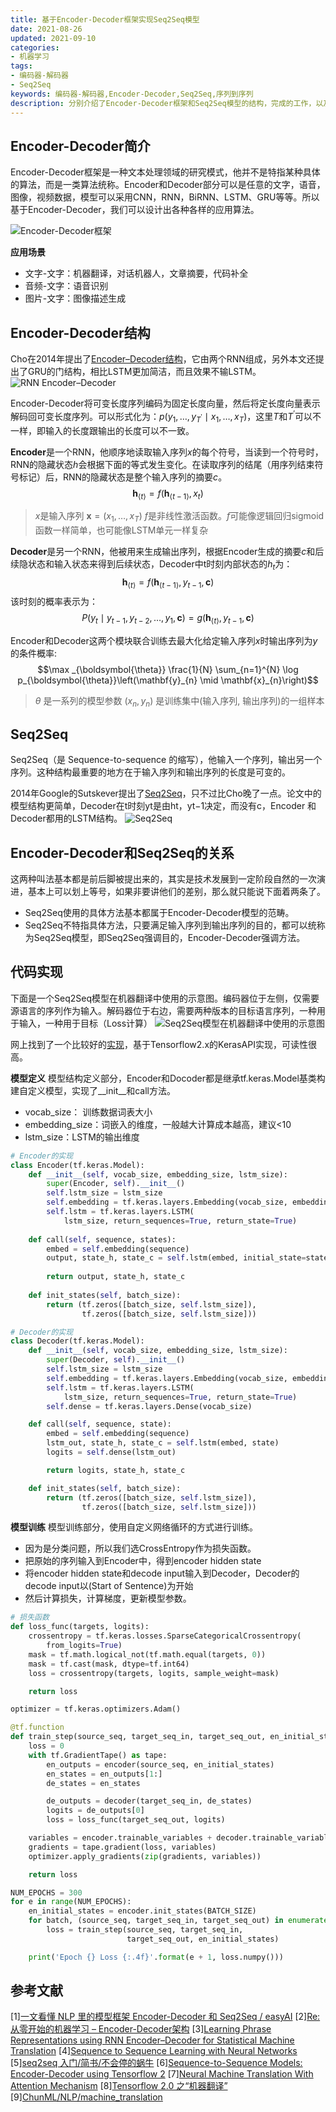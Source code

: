 ```yaml
---
title: 基于Encoder-Decoder框架实现Seq2Seq模型
date: 2021-08-26
updated: 2021-09-10
categories:
- 机器学习
tags:
- 编码器-解码器
- Seq2Seq
keywords: 编码器-解码器,Encoder-Decoder,Seq2Seq,序列到序列
description: 分别介绍了Encoder-Decoder框架和Seq2Seq模型的结构，完成的工作，以及两者之间的关系。最后给予Encoder-Decoder的框架实现了Seq2Seq的模型，方便大家理解。
---
```


## Encoder-Decoder简介
Encoder-Decoder框架是一种文本处理领域的研究模式，他并不是特指某种具体的算法，而是一类算法统称。Encoder和Decoder部分可以是任意的文字，语音，图像，视频数据，模型可以采用CNN，RNN，BiRNN、LSTM、GRU等等。所以基于Encoder-Decoder，我们可以设计出各种各样的应用算法。

![Encoder-Decoder框架](https://oss.imzhanghao.com/img/20210526143504.png)

**应用场景**
- 文字-文字：机器翻译，对话机器人，文章摘要，代码补全
- 音频-文字：语音识别
- 图片-文字：图像描述生成

## Encoder-Decoder结构
Cho在2014年提出了[Encoder–Decoder结构](https://arxiv.org/pdf/1406.1078.pdf)，它由两个RNN组成，另外本文还提出了GRU的门结构，相比LSTM更加简洁，而且效果不输LSTM。
![RNN Encoder–Decoder](https://oss.imzhanghao.com/img/20210827085803.png)

Encoder-Decoder将可变长度序列编码为固定长度向量，然后将定长度向量表示解码回可变长度序列。可以形式化为：$p\left(y_{1}, \ldots, y_{T^{\prime}} \mid x_{1}, \ldots, x_{T}\right)$，这里$T$和$T^{\prime}$可以不一样，即输入的长度跟输出的长度可以不一致。

**Encoder**是一个RNN，他顺序地读取输入序列$x$的每个符号，当读到一个符号时，RNN的隐藏状态$h$会根据下面的等式发生变化。在读取序列的结尾（用序列结束符号标记）后，RNN的隐藏状态是整个输入序列的摘要$c$。
$$\mathbf{h}_{\langle t\rangle}=f\left(\mathbf{h}_{\langle t-1\rangle}, x_{t}\right)$$
> $x$是输入序列 $\mathbf{x}=\left(x_{1}, \ldots, x_{T}\right)$
> $f$是非线性激活函数。$f$可能像逻辑回归sigmoid函数一样简单，也可能像LSTM单元一样复杂

**Decoder**是另一个RNN，他被用来生成输出序列，根据Encoder生成的摘要$c$和后续隐状态和输入状态来得到后续状态，Decoder中t时刻内部状态的$h_t$为：
$$\mathbf{h}_{\langle t\rangle}=f\left(\mathbf{h}_{\langle t-1\rangle}, y_{t-1}, \mathbf{c}\right)$$
该时刻的概率表示为：
$$P\left(y_{t} \mid y_{t-1}, y_{t-2}, \ldots, y_{1}, \mathbf{c}\right)=g\left(\mathbf{h}_{\langle t\rangle}, y_{t-1}, \mathbf{c}\right)$$

Encoder和Decoder这两个模块联合训练去最大化给定输入序列$x$时输出序列为$y$的条件概率:
$$\max _{\boldsymbol{\theta}} \frac{1}{N} \sum_{n=1}^{N} \log p_{\boldsymbol{\theta}}\left(\mathbf{y}_{n} \mid \mathbf{x}_{n}\right)$$
> $θ$ 是一系列的模型参数
> $(x_n, y_n)$ 是训练集中(输入序列, 输出序列)的一组样本

## Seq2Seq
Seq2Seq（是 Sequence-to-sequence 的缩写），他输入一个序列，输出另一个序列。这种结构最重要的地方在于输入序列和输出序列的长度是可变的。

2014年Google的Sutskever提出了[Seq2Seq](https://arxiv.org/pdf/1409.3215.pdf)，只不过比Cho晚了一点。论文中的模型结构更简单，Decoder在t时刻yt是由ht，yt−1决定，而没有c，Encoder 和 Decoder都用的LSTM结构。
![Seq2Seq](https://oss.imzhanghao.com/img/20210827093601.png)

## Encoder-Decoder和Seq2Seq的关系
这两种叫法基本都是前后脚被提出来的，其实是技术发展到一定阶段自然的一次演进，基本上可以划上等号，如果非要讲他们的差别，那么就只能说下面着两条了。
- Seq2Seq使用的具体方法基本都属于Encoder-Decoder模型的范畴。
- Seq2Seq不特指具体方法，只要满足输入序列到输出序列的目的，都可以统称为Seq2Seq模型，即Seq2Seq强调目的，Encoder-Decoder强调方法。


## 代码实现
下面是一个Seq2Seq模型在机器翻译中使用的示意图。编码器位于左侧，仅需要源语言的序列作为输入。解码器位于右边，需要两种版本的目标语言序列，一种用于输入，一种用于目标（Loss计算）
![Seq2Seq模型在机器翻译中使用的示意图](https://oss.imzhanghao.com/img/202108280938271.png)

网上找到了一个比较好的[实现](https://github.com/ChunML/NLP/blob/master/machine_translation/train_simple_tf2.py)，基于Tensorflow2.x的KerasAPI实现，可读性很高。

**模型定义**
模型结构定义部分，Encoder和Docoder都是继承tf.keras.Model基类构建自定义模型，实现了__init__和call方法。
- vocab_size： 训练数据词表大小
- embedding_size：词嵌入的维度，一般越大计算成本越高，建议<10
- lstm_size：LSTM的输出维度

``` python
# Encoder的实现
class Encoder(tf.keras.Model):
    def __init__(self, vocab_size, embedding_size, lstm_size):
        super(Encoder, self).__init__()
        self.lstm_size = lstm_size
        self.embedding = tf.keras.layers.Embedding(vocab_size, embedding_size)
        self.lstm = tf.keras.layers.LSTM(
            lstm_size, return_sequences=True, return_state=True)
​
    def call(self, sequence, states):
        embed = self.embedding(sequence)
        output, state_h, state_c = self.lstm(embed, initial_state=states)
​
        return output, state_h, state_c
​
    def init_states(self, batch_size):
        return (tf.zeros([batch_size, self.lstm_size]),
                tf.zeros([batch_size, self.lstm_size]))
```

``` python
# Decoder的实现
class Decoder(tf.keras.Model):
    def __init__(self, vocab_size, embedding_size, lstm_size):
        super(Decoder, self).__init__()
        self.lstm_size = lstm_size
        self.embedding = tf.keras.layers.Embedding(vocab_size, embedding_size)
        self.lstm = tf.keras.layers.LSTM(
            lstm_size, return_sequences=True, return_state=True)
        self.dense = tf.keras.layers.Dense(vocab_size)

    def call(self, sequence, state):
        embed = self.embedding(sequence)
        lstm_out, state_h, state_c = self.lstm(embed, state)
        logits = self.dense(lstm_out)

        return logits, state_h, state_c

    def init_states(self, batch_size):
        return (tf.zeros([batch_size, self.lstm_size]),
                tf.zeros([batch_size, self.lstm_size]))
```

**模型训练**
模型训练部分，使用自定义网络循环的方式进行训练。
- 因为是分类问题，所以我们选CrossEntropy作为损失函数。
- 把原始的序列输入到Encoder中，得到encoder hidden state
- 将encoder hidden state和decode input输入到Decoder，Decoder的decode input以<SOS>(Start of Sentence)为开始
- 然后计算损失，计算梯度，更新模型参数。
``` python
# 损失函数
def loss_func(targets, logits):
    crossentropy = tf.keras.losses.SparseCategoricalCrossentropy(
        from_logits=True)
    mask = tf.math.logical_not(tf.math.equal(targets, 0))
    mask = tf.cast(mask, dtype=tf.int64)
    loss = crossentropy(targets, logits, sample_weight=mask)

    return loss

optimizer = tf.keras.optimizers.Adam()

@tf.function
def train_step(source_seq, target_seq_in, target_seq_out, en_initial_states):
    loss = 0
    with tf.GradientTape() as tape:
        en_outputs = encoder(source_seq, en_initial_states)
        en_states = en_outputs[1:]
        de_states = en_states

        de_outputs = decoder(target_seq_in, de_states)
        logits = de_outputs[0]
        loss = loss_func(target_seq_out, logits)

    variables = encoder.trainable_variables + decoder.trainable_variables
    gradients = tape.gradient(loss, variables)
    optimizer.apply_gradients(zip(gradients, variables))

    return loss

NUM_EPOCHS = 300
for e in range(NUM_EPOCHS):
    en_initial_states = encoder.init_states(BATCH_SIZE)
    for batch, (source_seq, target_seq_in, target_seq_out) in enumerate(dataset.take(-1)):
        loss = train_step(source_seq, target_seq_in,
                          target_seq_out, en_initial_states)

    print('Epoch {} Loss {:.4f}'.format(e + 1, loss.numpy()))
```

## 参考文献
[1][一文看懂 NLP 里的模型框架 Encoder-Decoder 和 Seq2Seq / easyAI](https://easyaitech.medium.com/%E4%B8%80%E6%96%87%E7%9C%8B%E6%87%82-nlp-%E9%87%8C%E7%9A%84%E6%A8%A1%E5%9E%8B%E6%A1%86%E6%9E%B6-encoder-decoder-%E5%92%8C-seq2seq-1012abf88572)
[2][Re:从零开始的机器学习 – Encoder-Decoder架构](https://flashgene.com/archives/38604.html)
[3][Learning Phrase Representations using RNN Encoder–Decoder for Statistical Machine Translation](https://arxiv.org/pdf/1406.1078.pdf)
[4][Sequence to Sequence Learning with Neural Networks](https://arxiv.org/pdf/1409.3215.pdf)
[5][seq2seq 入门/简书/不会停的蜗牛](https://www.jianshu.com/p/1d3de928f40c)
[6][Sequence-to-Sequence Models: Encoder-Decoder using Tensorflow 2](https://towardsdatascience.com/sequence-to-sequence-models-from-rnn-to-transformers-e24097069639)
[7][Neural Machine Translation With Attention Mechanism](https://trungtran.io/2019/03/29/neural-machine-translation-with-attention-mechanism/)
[8][Tensorflow 2.0 之“机器翻译”](https://zhuanlan.zhihu.com/p/61509099)
[9][ChunML/NLP/machine_translation](https://github.com/ChunML/NLP/tree/master/machine_translation)
